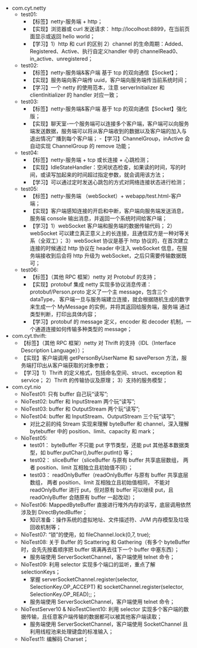- com.cyt.netty
    - test01:  
        - 【标签】netty-服务端 + http；
        - 【实现】浏览器或 curl 发送请求： http://locolhost:8899，在当前页面显示或返回 hello world； 
        - 【学习】1）http 和 curl 的区别 2）channel 的生命周期：Added、Registered、Active、执行自定义handler 中的 channelRead0、in_active、unregistered；
    - test02:  
        - 【标签】netty-服务端&客户端 基于 tcp 的双向通信【Socket】；
        - 【实现】服务端向客户端传 uuid，客户端向服务端传当前系统时间；
        - 【学习】一个 netty 的使用范本，注意 serverInitializer 和 clientInitializer 的 handler 对应一致；
    - test03: 
        - 【标签】netty-服务端&客户端 基于 tcp 的双向通信【Socket】强化版；
        - 【实现】聊天室-一个服务端可以连接多个客户端，客户端可以向服务端发送数据，服务端可以将从客户端收到的数据以及客户端的加入与退出情况广播到每个客户端；
        -【学习】ChannelGroup，inActive 会自动实现 ChannelGroup 的 remove 功能；
    - test04: 
        - 【标签】netty-服务端 + tcp 或长连接 + 心跳检测；
        - 【实现】IdleStateHandler：空闲状态检查，如果读的时间，写的时间，或读写加起来的时间超过指定参数，就会调用该方法；
        - 【学习】可以通过定时发送心跳包的方式对网络连接状态进行检测；
    - test05: 
        - 【标签】netty-服务端 （webSocket）+ webapp/test.html-客户端；
        - 【实现】客户端感知连接的开启和中断，客户端向服务端发送消息，服务端 console 输出消息，并返回一个系统时间给客户端；
        - 【学习】1）webSocket 客户端和服务端的数据传输代码；
                 2）webSocket 可以建立真正意义上的长连接，且通信双方是一种对等关系（全双工）；
                 3）webSocket 协议是基于 http 协议的，在首次建立连接的时候通过 http 协议在 header 中注入 webSocket 信息，在服务端接收到后会将 http 升级为 webSocket，之后只需要传输数据既可；
    - test06: 
        - 【标签】（其他 RPC 框架）netty 对 Protobuf 的支持；
        - 【实现】protobuf 集成 netty 实现多协议消息传递：protobuf/Person.proto 定义了一个主 message，包含三个 dataType，
                 客户端一旦与服务端建立连接，就会根据随机生成的数字来生成一个 MyMessage 的实例，并将其返回给服务端，服务端
                 通过类型判断，打印出具体内容；
        - 【学习】protobuf 的 message 定义，encoder 和 decoder 机制，一个通道连接如何传输多种类型的 message；   
- com.cyt.thrift: 
    - 【标签】（其他 RPC 框架）netty 对 Thrift 的支持（IDL（Interface Description Language））；
    - 【实现】客户端调用 getPersonByUserName 和 savePerson 方法，服务端打印出从客户端获取的对象参数；
    - 【学习】1）Thrift 的定义格式，包括命名空间、struct、exception 和 service； 2）Thrift 的传输协议及原理； 3）支持的服务模型；             
- com.cyt.nio
    - NioTest01: 只有 buffer 自己玩“读写”;
    - NioTest02: buffer 和 InputStream 两个玩“读写”;
    - NioTest03: buffer 和 OutputStream 两个玩“读写”;
    - NioTest04: buffer 和 InputStream、OutputStream 三个玩“读写”;
        - 对比之前的纯 Stream 实现来理解 byteBuffer 和 channel，深入理解 bytebuffer 中的 position、limit、capacity 和 mark；
    - NioTest05:  
        - test01： byteBuffer 不只能 put 字节类型，还能 put 其他基本数据类型，如 buffer.putChar(),buffer.putInt() 等；
        - test02： sliceBuffer（sliceBuffer 与原有 buffer 共享底层数组， 两者 position、limit 互相独立且初始值不同）；
        - test03： readOnlyBuffer（readOnlyBuffer 与原有 buffer 共享底层数组， 两者 position、limit 互相独立且初始值相同，
        不能对 readOnlyBuffer 进行 put，但对原有 buffer 可以继续 put，且 readOnlyBuffer 会随原有 buffer 一起改动）；
    - NioTest06:  MappedByteBuffer 直接进行堆外内存的读写，底层调用依然涉及到 DirectBytedBuffer；
        - 知识准备：操作系统的虚拟地址、文件描述符、JVM 内存模型及垃圾回收机制等；
    - NioTest07: “锁”的使用，如 fileChannel.lock(0,7, true);
    - NioTest08: 关于 Buffer 的 Scattering 和 Gathering（有多个 byteBuffer 时，会先先按着顺序把 buffer 填满再去往下一个 buffer 中塞东西）；
        - 服务端使用 ServerSocketChannel，客户端使用 telnet 命令；
    - NioTest09: 利用 selector 实现多个端口的监听，重点了解 selectionKeys；
        - 掌握  serverSocketChannel.register(selector, SelectionKey.OP_ACCEPT) 和 socketChannel.register(selector, SelectionKey.OP_READ);;；
        - 服务端使用 ServerSocketChannel，客户端使用 telnet 命令；
    - NioTestServer10 & NioTestClient10: 利用 selector 实现多个客户端的数据传输，且任意客户端传输的数据都可以被其他客户端读取；
        - 服务端使用 ServerSocketChannel，客户端使用 SocketChannel 且利用线程池来处理键盘的标准输入；
    - NioTest11: 编解码 Charset；   
